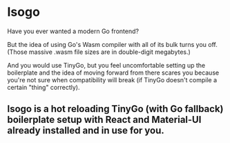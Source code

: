 # Isogo

Have you ever wanted a modern Go frontend?

But the idea of using Go's Wasm compiler with all of its bulk turns you off. (Those massive .wasm file sizes are in double-digit megabytes.)

And you would use TinyGo, but you feel uncomfortable setting up the boilerplate and the idea of moving forward from there scares you because you're not sure when compatibility will break (if TinyGo doesn't compile a certain "thing" correctly).

## Isogo is a hot reloading TinyGo (with Go fallback) boilerplate setup with React and Material-UI already installed and in use for you.

